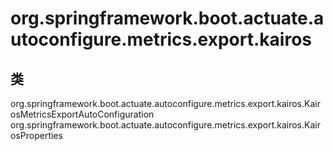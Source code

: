 # org.springframework.boot.actuate.autoconfigure.metrics.export.kairos

## 类

org.springframework.boot.actuate.autoconfigure.metrics.export.kairos.KairosMetricsExportAutoConfiguration
org.springframework.boot.actuate.autoconfigure.metrics.export.kairos.KairosProperties




